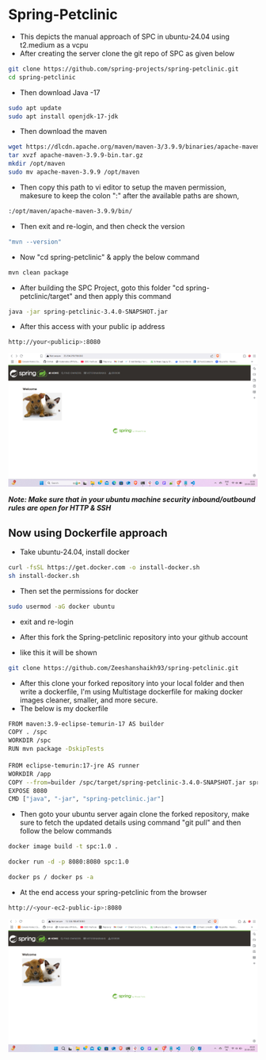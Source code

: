 # Spring-Petclinic

* This depicts the manual approach of SPC in ubuntu-24.04 using t2.medium as a vcpu
* After creating the server clone the git repo of SPC as given below

```bash
git clone https://github.com/spring-projects/spring-petclinic.git
cd spring-petclinic
```

* Then download Java -17

```bash
sudo apt update 
sudo apt install openjdk-17-jdk
```

* Then download the maven

```bash
wget https://dlcdn.apache.org/maven/maven-3/3.9.9/binaries/apache-maven-3.9.9-bin.tar.gz
tar xvzf apache-maven-3.9.9-bin.tar.gz
mkdir /opt/maven
sudo mv apache-maven-3.9.9 /opt/maven
```

* Then copy this path to vi editor to setup the maven permission, makesure to keep the colon ":" after the available paths are shown,

```bash
:/opt/maven/apache-maven-3.9.9/bin/
```

* Then exit and re-login, and then check the version

```bash  
"mvn --version"
```


* Now "cd spring-petclinic" & apply the below command

```bash
mvn clean package
```

* After building the SPC Project, goto this folder "cd spring-petclinic/target" and then apply this command
  
```bash
java -jar spring-petclinic-3.4.0-SNAPSHOT.jar
```

* After this access with your public ip address

```bash
http://your<publicip>:8080
```

![alt text](images/image.png)

***Note: Make sure that in your ubuntu machine security inbound/outbound rules are open for HTTP & SSH***

## Now using Dockerfile approach

* Take ubuntu-24.04, install docker

```bash
curl -fsSL https://get.docker.com -o install-docker.sh
sh install-docker.sh
```

* Then set the permissions for docker

```bash
sudo usermod -aG docker ubuntu
```

* exit and re-login

* After this fork the Spring-petclinic repository into your github account
* like this it will be shown

```bash
git clone https://github.com/Zeeshanshaikh93/spring-petclinic.git
```

* After this clone your forked repository into your local folder and then write a dockerfile, I'm using Multistage dockerfile for making docker    images cleaner, smaller, and more secure.
* The below is my dockerfile

```bash
FROM maven:3.9-eclipse-temurin-17 AS builder
COPY . /spc
WORKDIR /spc
RUN mvn package -DskipTests

FROM eclipse-temurin:17-jre AS runner
WORKDIR /app
COPY --from=builder /spc/target/spring-petclinic-3.4.0-SNAPSHOT.jar spring-petclinic.jar
EXPOSE 8080
CMD ["java", "-jar", "spring-petclinic.jar"]
```

* Then goto your ubuntu server again clone the forked repository, make sure to fetch the updated details using command "git pull" and then follow the below commands

```bash
docker image build -t spc:1.0 .
```

```bash
docker run -d -p 8080:8080 spc:1.0
```

```bash
docker ps / docker ps -a
```

* At the end access your spring-petclinic from the browser

```bash
http://<your-ec2-public-ip>:8080
```

![alt text](images/image01.png)
